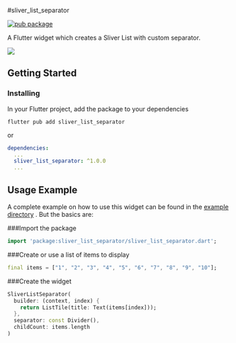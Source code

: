 #sliver_list_separator

[![pub package](https://img.shields.io/pub/v/sliver_list_separator.svg)](https://pub.dev/packages/sliver_list_separator)

A Flutter widget which creates a Sliver List with custom separator.

![](https://raw.githubusercontent.com/Flerma98/flutter_sliver_list_separator/master/readme_assets/example.gif)

## Getting Started

### Installing

In your Flutter project, add the package to your dependencies

`flutter pub add sliver_list_separator`

or

```yml
dependencies:
  ...
  sliver_list_separator: ^1.0.0
  ...
```

## Usage Example

A complete example on how to use this widget can be found in
the [example directory](https://github.com/Flerma98/flutter_sliver_list_separator/tree/master/example)
. But the basics are:

###Import the package

```dart
import 'package:sliver_list_separator/sliver_list_separator.dart';
```

###Create or use a list of items to display

```dart
final items = ["1", "2", "3", "4", "5", "6", "7", "8", "9", "10"];
```

###Create the widget

```dart
SliverListSeparator(
  builder: (context, index) {
    return ListTile(title: Text(items[index]));
  },
  separator: const Divider(),
  childCount: items.length
)
```